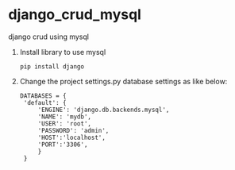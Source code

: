 # django_crud_mysql
django crud using mysql

1) Install library to use mysql
   ```
   pip install django
   ```

3) Change the project settings.py database settings as like below:
   ```
   DATABASES = {
	'default': {
		'ENGINE': 'django.db.backends.mysql',
		'NAME': 'mydb',
		'USER': 'root',
		'PASSWORD': 'admin',
		'HOST':'localhost',
		'PORT':'3306',
		}
	}
```

